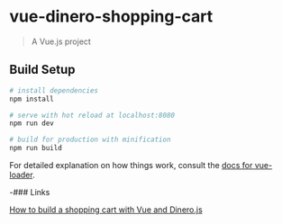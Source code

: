 # vue-dinero-shopping-cart

> A Vue.js project

## Build Setup

``` bash
# install dependencies
npm install

# serve with hot reload at localhost:8080
npm run dev

# build for production with minification
npm run build
```

For detailed explanation on how things work, consult the [docs for vue-loader](http://vuejs.github.io/vue-loader).


-### Links

[How to build a shopping cart with Vue and Dinero.js](https://medium.freecodecamp.org/how-to-build-a-shopping-cart-with-vue-and-dinero-js-22a7dc4c5352)
